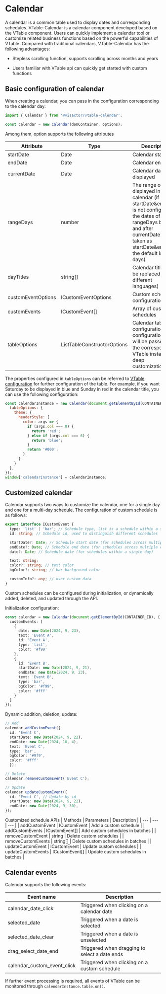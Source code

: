 # Calendar

A calendar is a common table used to display dates and corresponding schedules. VTable-Calendar is a calendar component developed based on the VTable component. Users can quickly implement a calendar tool or customize related business functions based on the powerful capabilities of VTable. Compared with traditional calendars, VTable-Calendar has the following advantages:

- Stepless scrolling function, supports scrolling across months and years

- Users familiar with VTable api can quickly get started with custom functions

## Basic configuration of calendar

When creating a calendar, you can pass in the configuration corresponding to the calendar day:

```js
import { Calendar } from '@visactor/vtable-calendar';

const calendar = new Calendar(domContainer, options);
```

Among them, option supports the following attributes

| Attribute | Type | Description |
| --- | --- | --- |
| startDate | Date | Calendar start date |
| endDate | Date | Calendar end date |
| currentDate | Date | Calendar day displayed |
| rangeDays | number | The range of days displayed in the calendar (if startDate&endDate is not configured, the dates of rangeDays before and after currentDate will be taken as startDate&endDate, the default is 90 days) |
| dayTitles | string[] | Calendar title (can be replaced with different languages) |
| customEventOptions | ICustomEventOptions | Custom schedule configuration |
| customEvents | ICustomEvent[] | Array of custom schedules |
| tableOptions | ListTableConstructorOptions | Calendar table configuration (the configuration here will be passed to the corresponding VTable instance for deep customization) |

The properties configured in `tableOptions` can be referred to [VTable configuration](../../option/ListTable) for further configuration of the table. For example, if you want Saturday to be displayed in blue and Sunday in red in the calendar title, you can use the following configuration:

```javascript livedemo template=vtable
const calendarInstance = new Calendar(document.getElementById(CONTAINER_ID), {
  tableOptions: {
    theme: {
      headerStyle: {
        color: args => {
          if (args.col === 0) {
            return 'red'; 
          } else if (args.col === 6) {
            return 'blue';
          }
          return '#000';
        }
      }
    }
  },
});
window['calendarInstance'] = calendarInstance;
```

## Customized calendar

Calendar supports two ways to customize the calendar, one for a single day and one for a multi-day schedule. The configuration of custom schedule is as follows:

```ts
export interface ICustomEvent {
  type: 'list' | 'bar'; // Schedule type, list is a schedule within a single day, bar is a schedule across multiple days
  id: string; // Schedule id, used to distinguish different schedules

  startDate?: Date; // Schedule start date (for schedules across multiple days)
  endDate?: Date; // Schedule end date (for schedules across multiple days)
  date?: Date; // Schedule date (for schedules within a single day)

  text: string;
  color?: string; // text color
  bgColor?: string; // bar background color

  customInfo?: any; // user custom data
}
```

Custom schedules can be configured during initialization, or dynamically added, deleted, and updated through the API.

Initialization configuration:
```ts
const calendar = new Calendar(document.getElementById(CONTAINER_ID), {
  customEvents: [
    {
      date: new Date(2024, 9, 23),
      text: 'Event A',
      id: 'Event A',
      type: 'list',
      color: '#f99'
    },
    {
      id: 'Event B',
      startDate: new Date(2024, 9, 21),
      endDate: new Date(2024, 9, 23),
      text: 'Event B',
      type: 'bar',
      bgColor: '#f99',
      color: '#fff'
    }
  ]
});
```

Dynamic addition, deletion, update:
```ts
// Add
calendar.addCustomEvent({
  id: 'Event C',
  startDate: new Date(2024, 9, 22),
  endDate: new Date(2024, 10, 4),
  text: 'Event C',
  type: 'bar',
  bgColor: '#9f9',
  color: '#fff'
  });

// Delete
calendar.removeCustomEvent('Event C');

// Update
calendar.updateCustomEvent({
  id: 'Event C', // Update by id
  startDate: new Date(2024, 9, 22),
  endDate: new Date(2024, 9, 30),
});
```

Customized schedule APIs
| Methods | Parameters | Description |
| --- | --- | --- |
| addCustomEvent | ICustomEvent | Add a custom schedule |
| addCustomEvents | ICustomEvent[] | Add custom schedules in batches |
| removeCustomEvent | string | Delete custom schedules |
| removeCustomEvents | string[] | Delete custom schedules in batches |
| updateCustomEvent | ICustomEvent | Update custom schedules |
| updateCustomEvents | ICustomEvent[] | Update custom schedules in batches |

## Calendar events

Calendar supports the following events:

| Event name | Description |
| --- | --- |
| calendar_date_click | Triggered when clicking on a calendar date |
| selected_date | Triggered when a date is selected |
| selected_date_clear | Triggered when a date is unselected |
| drag_select_date_end | Triggered when dragging to select a date ends |
| calendar_custom_event_click | Triggered when clicking on a custom schedule |

If further event processing is required, all events of VTable can be monitored through `calendarInstance.table.on()`.